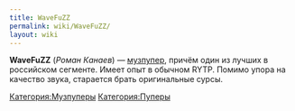 ```yaml
---
title: WaveFuZZ
permalink: wiki/WaveFuZZ/
layout: wiki
---
```


**WaveFuZZ** (*Роман Канаев*) — [музпупер](Музпуперы "wikilink"), причём
один из лучших в российском сегменте. Имеет опыт в обычном RYTP. Помимо
упора на качество звука, старается брать оригинальные сурсы.

[Категория:Музпуперы](Категория:Музпуперы "wikilink")
[Категория:Пуперы](Категория:Пуперы "wikilink")
